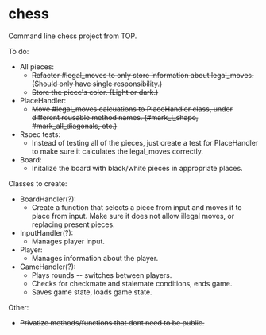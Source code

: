 # chess
Command line chess project from TOP.

To do:
* All pieces:
  * ~~Refactor #legal_moves to only store information about legal_moves. (Should only have single responsibility.)~~
  * ~~Store the piece's color. (Light or dark.)~~
* PlaceHandler:
  * ~~Move #legal_moves calcuations to PlaceHandler class, under different reusable method names. (#mark_l_shape, #mark_all_diagonals, etc.)~~
* Rspec tests:
  * Instead of testing all of the pieces, just create a test for PlaceHandler to make sure it calculates the legal_moves correctly.
* Board:
  * Initalize the board with black/white pieces in appropriate places. 

Classes to create:
* BoardHandler(?):
  * Create a function that selects a piece from input and moves it to place from input. Make sure it does not allow illegal moves, or replacing present pieces.
* InputHandler(?):
  * Manages player input.
* Player:
  * Manages information about the player.
* GameHandler(?):
  * Plays rounds -- switches between players.
  * Checks for checkmate and stalemate conditions, ends game.
  * Saves game state, loads game state.

Other:
* ~~Privatize methods/functions that dont need to be public.~~